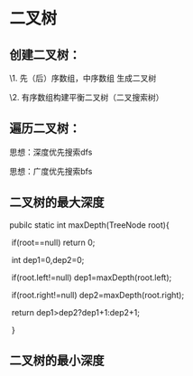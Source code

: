 # 二叉树

## 创建二叉树：

\1.       先（后）序数组，中序数组 生成二叉树

\2.       有序数组构建平衡二叉树（二叉搜索树）

## 遍历二叉树：

思想：深度优先搜索dfs

 

 

思想：广度优先搜索bfs

 

## 二叉树的最大深度

pubilc static int maxDepth(TreeNode root){

​                   if(root==null) return 0;

​                   int dep1=0,dep2=0;

​                   if(root.left!=null) dep1=maxDepth(root.left);

​                   if(root.right!=null) dep2=maxDepth(root.right);

​                   return dep1>dep2?dep1+1:dep2+1;

​         }

## 二叉树的最小深度
